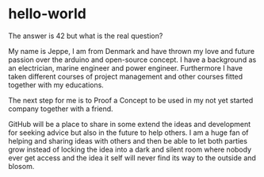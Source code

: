 # hello-world
The answer is 42 but what is the real question?

My name is Jeppe, I am from Denmark and have thrown my love and future passion over the arduino and open-source concept.
I have a background as an electrician, marine engineer and power engineer. Furthermore I have taken different courses of project management and other courses fitted together with my educations.

The next step for me is to Proof a Concept to be used in my not yet started company together with a friend.

GitHub will be a place to share in some extend the ideas and development for seeking advice but also in the future to help others.
I am a huge fan of helping and sharing ideas with others and then be able to let both parties grow instead of locking the idea into a dark and silent room where nobody ever get access and the idea it self will never find its way to the outside and blosom.
